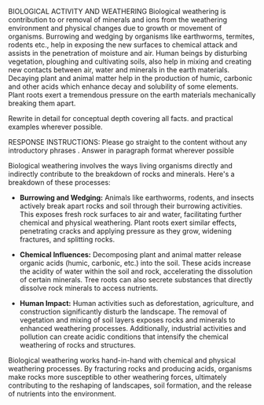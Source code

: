 BIOLOGICAL ACTIVITY AND WEATHERING
Biological weathering is contribution to or
removal of minerals and ions from the
weathering environment and physical changes
due to growth or movement of organisms.
Burrowing and wedging by organisms like
earthworms, termites, rodents etc., help in
exposing the new surfaces to chemical attack
and assists in the penetration of moisture and
air. Human beings by disturbing vegetation,
ploughing and cultivating soils, also help in
mixing and creating new contacts between
air, water and minerals in the earth materials.
Decaying plant and animal matter help in the
production of humic, carbonic and other
acids which enhance decay and solubility of
some elements. Plant roots exert a tremendous
pressure on the earth materials mechanically
breaking them apart.

Rewrite in detail for conceptual depth covering all facts. and practical examples wherever possible. 

RESPONSE INSTRUCTIONS: Please go straight to the content without any introductory phrases . Answer in paragraph format wherever possible

Biological weathering involves the ways living organisms directly and indirectly contribute to the breakdown of rocks and minerals. Here's a breakdown of these processes:

- **Burrowing and Wedging:** Animals like earthworms, rodents, and insects actively break apart rocks and soil through their burrowing activities. This exposes fresh rock surfaces to air and water, facilitating further chemical and physical weathering. Plant roots exert similar effects, penetrating cracks and applying pressure as they grow, widening fractures, and splitting rocks.
    
- **Chemical Influences:** Decomposing plant and animal matter release organic acids (humic, carbonic, etc.) into the soil. These acids increase the acidity of water within the soil and rock, accelerating the dissolution of certain minerals. Tree roots can also secrete substances that directly dissolve rock minerals to access nutrients.
    
- **Human Impact:** Human activities such as deforestation, agriculture, and construction significantly disturb the landscape. The removal of vegetation and mixing of soil layers exposes rocks and minerals to enhanced weathering processes. Additionally, industrial activities and pollution can create acidic conditions that intensify the chemical weathering of rocks and structures.
    

Biological weathering works hand-in-hand with chemical and physical weathering processes. By fracturing rocks and producing acids, organisms make rocks more susceptible to other weathering forces, ultimately contributing to the reshaping of landscapes, soil formation, and the release of nutrients into the environment.
